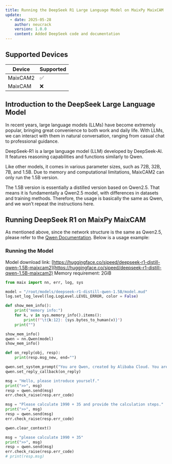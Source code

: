 ```yaml
---
title: Running the DeepSeek R1 Large Language Model on MaixPy MaixCAM
update:
  - date: 2025-05-28
    author: neucrack
    version: 1.0.0
    content: Added DeepSeek code and documentation
---
```


## Supported Devices

| Device   | Supported |
| -------- | --------- |
| MaixCAM2 | ✅         |
| MaixCAM  | ❌         |

## Introduction to the DeepSeek Large Language Model

In recent years, large language models (LLMs) have become extremely popular, bringing great convenience to both work and daily life. With LLMs, we can interact with them in natural conversation, ranging from casual chat to professional guidance.

DeepSeek-R1 is a large language model (LLM) developed by DeepSeek-AI. It features reasoning capabilities and functions similarly to Qwen.

Like other models, it comes in various parameter sizes, such as 72B, 32B, 7B, and 1.5B. Due to memory and computational limitations, MaixCAM2 can only run the 1.5B version.

The 1.5B version is essentially a distilled version based on Qwen2.5. That means it is fundamentally a Qwen2.5 model, with differences in datasets and training methods. Therefore, the usage is basically the same as Qwen, and we won’t repeat the instructions here.

## Running DeepSeek R1 on MaixPy MaixCAM

As mentioned above, since the network structure is the same as Qwen2.5, please refer to the [Qwen Documentation](./llm_qwen.md). Below is a usage example:

### Running the Model

Model download link: [https://huggingface.co/sipeed/deepseek-r1-distill-qwen-1.5B-maixcam2](https://huggingface.co/sipeed/deepseek-r1-distill-qwen-1.5B-maixcam2)
Memory requirement: 2GiB

```python
from maix import nn, err, log, sys

model = "/root/models/deepseek-r1-distill-qwen-1.5B/model.mud"
log.set_log_level(log.LogLevel.LEVEL_ERROR, color = False)

def show_mem_info():
    print("memory info:")
    for k, v in sys.memory_info().items():
        print(f"\t{k:12}: {sys.bytes_to_human(v)}")
    print("")

show_mem_info()
qwen = nn.Qwen(model)
show_mem_info()

def on_reply(obj, resp):
    print(resp.msg_new, end="")

qwen.set_system_prompt("You are Qwen, created by Alibaba Cloud. You are a helpful assistant.")
qwen.set_reply_callback(on_reply)

msg = "Hello, please introduce yourself."
print(">>", msg)
resp = qwen.send(msg)
err.check_raise(resp.err_code)

msg = "Please calculate 1990 + 35 and provide the calculation steps."
print(">>", msg)
resp = qwen.send(msg)
err.check_raise(resp.err_code)

qwen.clear_context()

msg = "please calculate 1990 + 35"
print(">>", msg)
resp = qwen.send(msg)
err.check_raise(resp.err_code)
# print(resp.msg)
```

